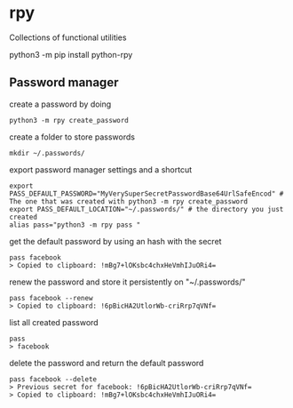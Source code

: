 # rpy
Collections of functional utilities

python3 -m pip install python-rpy

## Password manager

create a password by doing

`python3 -m rpy create_password`

create a folder to store passwords

`mkdir ~/.passwords/`

export password manager settings and a shortcut

```
export PASS_DEFAULT_PASSWORD="MyVerySuperSecretPasswordBase64UrlSafeEncod" # The one that was created with python3 -m rpy create_password
export PASS_DEFAULT_LOCATION="~/.passwords/" # the directory you just created
alias pass="python3 -m rpy pass "
```

get the default password by using an hash with the secret

```
pass facebook
> Copied to clipboard: !mBg7+lOKsbc4chxHeVmhIJuORi4=
```

renew the password and store it persistently on "~/.passwords/"
```
pass facebook --renew
> Copied to clipboard: !6pBicHA2UtlorWb-criRrp7qVNf=
```

list all created password
```
pass
> facebook
```

delete the password and return the default password
```
pass facebook --delete
> Previous secret for facebook: !6pBicHA2UtlorWb-criRrp7qVNf=
> Copied to clipboard: !mBg7+lOKsbc4chxHeVmhIJuORi4=
```

